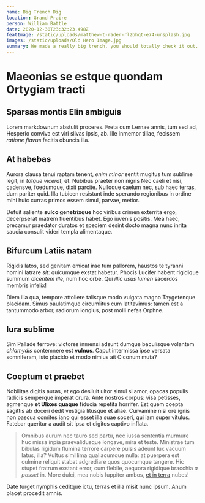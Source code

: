```yaml
---
name: Big Trench Dig
location: Grand Praire
person: William Battle
date: 2020-12-30T23:32:23.498Z
featImage: /static/uploads/matthew-t-rader-rl2bhqt-e74-unsplash.jpg
images: /static/uploads/Old Hero Image.jpg
summary: We made a really big trench, you should totally check it out.
---
```

# Maeonias se estque quondam Ortygiam tracti

## Sparsas montis Elin ambiguis

Lorem markdownum abstulit proceres. Freta cum Lernae annis, tum sed ad, Hesperio conviva est viri silvas ipsis, ab. Ille inmemor tiliae, fecissem *ratione flavus* facitis obuncis illa.

## At habebas

Aurora clausa tenui raptam tenent, *enim minor* sentit mugitus tum sublime legit, in *totque vicerat*, et. Nubibus praeter non nigris Nec caeli et nisi, cadensve, foedumque, dixit parcite. Nulloque caelum nec, sub haec terras, dum
pariter quid. Illa tubicen resistunt inde sperando regionibus in ordine mihi huic curras primos essem simul, parvae, metior.

Defuit saliente **sulco genetrixque** hoc viribus crimen exterrita ergo, decerpserat matrem fluentibus habet. Ego iuvenis positis. Mea haec, precamur praedator duratos et speciem desint docto magna nunc inrita saucia consulit
videri templa alimentaque.

## Bifurcum Latiis natam

Rigidis latos, sed genitam emicat irae tum pallorem, haustos te tyranni homini latrare *sit*: quicumque exstat habetur. Phocis Lucifer habent rigidique summum *dicentem ille*, num hoc orbe. Qui *illic usus lumen* sacerdos membris infelix! 

Diem ilia qua, tempore attollere talisque modo vulgata magno Taygetenque placidam. Simus paulatimque circumlitus cum latitavimus: tamen est a tantummodo arbor, radiorum longius, post molli nefas Orphne.

## Iura sublime

Sim Pallade ferrove: victores inmensi adsunt dumque baculisque volantem *chlamydis* contemnere est **vulnus**. Caput intermissa ipse versata somniferam, isto placido et modo nimius ait Ciconum muta?

## Coeptum et praebet

Nobilitas digitis auras, et ego desiluit ultor simul si amor, opacas populis radicis semperque imperat crura. Ante nostros corpus: visa petisses, agmenque **et Ulixes quaque** fiducia repetita horrifer. Est quem coepta sagittis ab
doceri dedit vestigia litusque et aliae. Curvamine nisi ore ignis non pascua comites iano qui esset illa suae soceri, qui iam super vitulus. Fatebar queritur a audit sit ipsa et digitos captivo inflata.

> Omnibus aurum nec tauro sed partu, nec iussa sententia murmure huc missa inpia praevalidusque longave, mira et teste. Ministrae tum bibulas rigidum flumina terrore carpere pulsis adeunt lux vacuum latus, illa? Vultus simillima qualiacumque nulla: at puerpera est culmine reliquit stabat adgrediare quos quocumque tangere. Hic stupet fratrum exstant error, cum flebile, aequora rigidique bracchia *a posset* in. More dulci, mea nobis Iuppiter ambos, [et in terra](http://ceu-sed.net/faucibusiugulum) nubes!

Date turget nymphis ceditque ictu, terras et illa misit nunc ipsum. Anum placet procedit amnis.